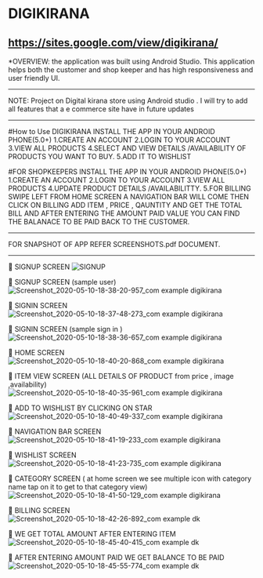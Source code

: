 # DIGIKIRANA
## https://sites.google.com/view/digikirana/
*OVERVIEW:
the application was built using Android Studio. This application helps both the customer and shop keeper and has high responsiveness and user friendly UI.

****************************************************************************************************************************************
NOTE: Project on  Digital kirana store using Android studio .
I will try to add all features that a e commerce site have in future updates
****************************************************************************************************************************************
#How to Use DIGIKIRANA 
INSTALL THE APP IN YOUR ANDROID PHONE(5.0+)
1.CREATE AN ACCOUNT
2.LOGIN TO YOUR ACCOUNT
3.VIEW ALL PRODUCTS
4.SELECT AND VIEW DETAILS /AVAILABILITY OF PRODUCTS YOU WANT TO BUY.
5.ADD IT TO WISHLIST 

#FOR SHOPKEEPERS
INSTALL THE APP IN YOUR ANDROID PHONE(5.0+)
1.CREATE AN ACCOUNT
2.LOGIN TO YOUR ACCOUNT
3.VIEW ALL PRODUCTS
4.UPDATE PRODUCT DETAILS /AVAILABILITTY.
5.FOR BILLING SWIPE LEFT FROM HOME SCREEN A NAVIGATION BAR WILL COME THEN CLICK ON BILLING
ADD ITEM , PRICE , QAUNTITY AND GET THE TOTAL BILL AND AFTER ENTERING THE AMOUNT PAID VALUE YOU CAN FIND THE BALANACE TO BE PAID BACK TO THE CUSTOMER.
****************************************************************************************************************************************
FOR SNAPSHOT OF APP REFER SCREENSHOTS.pdf  DOCUMENT.
****************************************************************************************************************************************
 SIGNUP SCREEN
![SIGNUP](https://user-images.githubusercontent.com/56060354/81502456-bb987980-92fb-11ea-93f6-2a87692b0a49.jpg)

 SIGNUP SCREEN (sample user)
![Screenshot_2020-05-10-18-38-20-957_com example digikirana](https://user-images.githubusercontent.com/56060354/81502459-bf2c0080-92fb-11ea-8e65-375695329013.jpg)

 SIGNIN SCREEN
![Screenshot_2020-05-10-18-37-48-273_com example digikirana](https://user-images.githubusercontent.com/56060354/81502460-c05d2d80-92fb-11ea-8388-7ecf4023786e.jpg)

 SIGNIN SCREEN (sample sign in )
![Screenshot_2020-05-10-18-38-36-657_com example digikirana](https://user-images.githubusercontent.com/56060354/81502461-c226f100-92fb-11ea-8c25-9a1b821d3669.jpg)

 HOME SCREEN
![Screenshot_2020-05-10-18-40-20-868_com example digikirana](https://user-images.githubusercontent.com/56060354/81502466-cb17c280-92fb-11ea-9a4c-16176211cdf7.jpg)

 ITEM VIEW SCREEN (ALL DETAILS OF PRODUCT from price , image ,availability)
![Screenshot_2020-05-10-18-40-35-961_com example digikirana](https://user-images.githubusercontent.com/56060354/81502470-cfdc7680-92fb-11ea-9a2d-0b1485c70aad.jpg)

 ADD TO WISHLIST BY CLICKING ON STAR
![Screenshot_2020-05-10-18-40-49-337_com example digikirana](https://user-images.githubusercontent.com/56060354/81502471-d2d76700-92fb-11ea-98ca-13f3f1c80106.jpg)

 NAVIGATION BAR SCREEN
![Screenshot_2020-05-10-18-41-19-233_com example digikirana](https://user-images.githubusercontent.com/56060354/81502472-d539c100-92fb-11ea-8a7b-ca44437687b9.jpg)

 WISHLIST SCREEN
![Screenshot_2020-05-10-18-41-23-735_com example digikirana](https://user-images.githubusercontent.com/56060354/81502477-d8cd4800-92fb-11ea-8489-2075b0d739e4.jpg)

 CATEGORY SCREEN ( at home screen we see multiple icon with category name tap on it to get to that category view)
![Screenshot_2020-05-10-18-41-50-129_com example digikirana](https://user-images.githubusercontent.com/56060354/81502481-dbc83880-92fb-11ea-956c-1ee5f6341186.jpg)

 BILLING SCREEN
![Screenshot_2020-05-10-18-42-26-892_com example dk](https://user-images.githubusercontent.com/56060354/81502482-dd91fc00-92fb-11ea-98cb-9274e0deb5a9.jpg)

 WE GET TOTAL AMOUNT AFTER ENTERING ITEM
![Screenshot_2020-05-10-18-45-40-415_com example dk](https://user-images.githubusercontent.com/56060354/81502486-df5bbf80-92fb-11ea-9d70-013ba59d0376.jpg)

 AFTER ENTERING AMOUNT PAID WE GET BALANCE TO BE PAID
![Screenshot_2020-05-10-18-45-55-774_com example dk](https://user-images.githubusercontent.com/56060354/81502488-e1be1980-92fb-11ea-92af-58b3defc3475.jpg)
